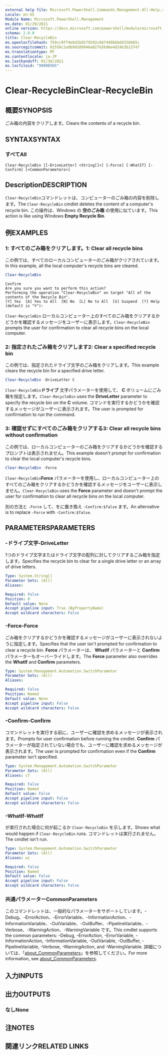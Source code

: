 ```yaml
---
external help file: Microsoft.PowerShell.Commands.Management.dll-Help.xml
Locale: en-US
Module Name: Microsoft.PowerShell.Management
ms.date: 01/29/2021
online version: https://docs.microsoft.com/powershell/module/microsoft.powershell.management/clear-recyclebin?view=powershell-5.1&WT.mc_id=ps-gethelp
schema: 2.0.0
title: Clear-RecycleBin
ms.openlocfilehash: f59cc9ff4e6d1b6579292c84f440bbbdd156b65c
ms.sourcegitcommit: 81558c2adb9d109946a027e5b96e4d24b3b13747
ms.translationtype: MT
ms.contentlocale: ja-JP
ms.lasthandoff: 01/30/2021
ms.locfileid: "99098565"
---
```

# <span data-ttu-id="91578-102">Clear-RecycleBin</span><span class="sxs-lookup"><span data-stu-id="91578-102">Clear-RecycleBin</span></span>

## <span data-ttu-id="91578-103">概要</span><span class="sxs-lookup"><span data-stu-id="91578-103">SYNOPSIS</span></span>
<span data-ttu-id="91578-104">ごみ箱の内容をクリアします。</span><span class="sxs-lookup"><span data-stu-id="91578-104">Clears the contents of a recycle bin.</span></span>

## <span data-ttu-id="91578-105">SYNTAX</span><span class="sxs-lookup"><span data-stu-id="91578-105">SYNTAX</span></span>

### <span data-ttu-id="91578-106">すべて</span><span class="sxs-lookup"><span data-stu-id="91578-106">All</span></span>

```
Clear-RecycleBin [[-DriveLetter] <String[]>] [-Force] [-WhatIf] [-Confirm] [<CommonParameters>]
```

## <span data-ttu-id="91578-107">Description</span><span class="sxs-lookup"><span data-stu-id="91578-107">DESCRIPTION</span></span>

<span data-ttu-id="91578-108">`Clear-RecycleBin`コマンドレットは、コンピューターのごみ箱の内容を削除します。</span><span class="sxs-lookup"><span data-stu-id="91578-108">The `Clear-RecycleBin` cmdlet deletes the content of a computer's recycle bin.</span></span> <span data-ttu-id="91578-109">この操作は、Windows の **空のごみ箱** の使用に似ています。</span><span class="sxs-lookup"><span data-stu-id="91578-109">This action is like using Windows **Empty Recycle Bin**.</span></span>

## <span data-ttu-id="91578-110">例</span><span class="sxs-lookup"><span data-stu-id="91578-110">EXAMPLES</span></span>

### <span data-ttu-id="91578-111">1: すべてのごみ箱をクリアします。</span><span class="sxs-lookup"><span data-stu-id="91578-111">1: Clear all recycle bins</span></span>

<span data-ttu-id="91578-112">この例では、すべてのローカルコンピューターのごみ箱がクリアされています。</span><span class="sxs-lookup"><span data-stu-id="91578-112">In this example, all the local computer's recycle bins are cleared.</span></span>

```powershell
Clear-RecycleBin
```

```Output
Confirm
Are you sure you want to perform this action?
Performing the operation "Clear-RecycleBin" on target "All of the contents of the Recycle Bin".
[Y] Yes  [A] Yes to All  [N] No  [L] No to All  [S] Suspend  [?] Help (default is "Y"):
```

<span data-ttu-id="91578-113">`Clear-RecycleBin` ローカルコンピューター上のすべてのごみ箱をクリアするかどうかを確認するメッセージをユーザーに表示します。</span><span class="sxs-lookup"><span data-stu-id="91578-113">`Clear-RecycleBin` prompts the user for confirmation to clear all recycle bins on the local computer.</span></span>

### <span data-ttu-id="91578-114">2: 指定されたごみ箱をクリアします</span><span class="sxs-lookup"><span data-stu-id="91578-114">2: Clear a specified recycle bin</span></span>

<span data-ttu-id="91578-115">この例では、指定されたドライブ文字のごみ箱をクリアします。</span><span class="sxs-lookup"><span data-stu-id="91578-115">This example clears the recycle bin for a specified drive letter.</span></span>

```powershell
Clear-RecycleBin -DriveLetter C
```

<span data-ttu-id="91578-116">`Clear-RecycleBin`**ドライブ** 文字パラメーターを使用して、 **C** ボリュームにごみ箱を指定します。</span><span class="sxs-lookup"><span data-stu-id="91578-116">`Clear-RecycleBin` uses the **DriveLetter** parameter to specify the recycle bin on the **C** volume.</span></span> <span data-ttu-id="91578-117">コマンドを実行するかどうかを確認するメッセージがユーザーに表示されます。</span><span class="sxs-lookup"><span data-stu-id="91578-117">The user is prompted for confirmation to run the command.</span></span>

### <span data-ttu-id="91578-118">3: 確認せずにすべてのごみ箱をクリアする</span><span class="sxs-lookup"><span data-stu-id="91578-118">3: Clear all recycle bins without confirmation</span></span>

<span data-ttu-id="91578-119">この例では、ローカルコンピューターのごみ箱をクリアするかどうかを確認するプロンプトは表示されません。</span><span class="sxs-lookup"><span data-stu-id="91578-119">This example doesn't prompt for confirmation to clear the local computer's recycle bins.</span></span>

```powershell
Clear-RecycleBin -Force
```

<span data-ttu-id="91578-120">`Clear-RecycleBin`**Force** パラメーターを使用し、ローカルコンピューター上のすべてのごみ箱をクリアするかどうかを確認するメッセージをユーザーに表示しません。</span><span class="sxs-lookup"><span data-stu-id="91578-120">`Clear-RecycleBin` uses the **Force** parameter and doesn't prompt the user for confirmation to clear all recycle bins on the local computer.</span></span>

<span data-ttu-id="91578-121">別の方法と `-Force` して、をに置き換え `-Confirm:$false` ます。</span><span class="sxs-lookup"><span data-stu-id="91578-121">An alternative is to replace `-Force` with `-Confirm:$false`.</span></span>

## <span data-ttu-id="91578-122">PARAMETERS</span><span class="sxs-lookup"><span data-stu-id="91578-122">PARAMETERS</span></span>

### <span data-ttu-id="91578-123">-ドライブ文字</span><span class="sxs-lookup"><span data-stu-id="91578-123">-DriveLetter</span></span>

<span data-ttu-id="91578-124">1つのドライブ文字またはドライブ文字の配列に対してクリアするごみ箱を指定します。</span><span class="sxs-lookup"><span data-stu-id="91578-124">Specifies the recycle bin to clear for a single drive letter or an array of drive letters.</span></span>

```yaml
Type: System.String[]
Parameter Sets: (All)
Aliases:

Required: False
Position: 0
Default value: None
Accept pipeline input: True (ByPropertyName)
Accept wildcard characters: False
```

### <span data-ttu-id="91578-125">-Force</span><span class="sxs-lookup"><span data-stu-id="91578-125">-Force</span></span>

<span data-ttu-id="91578-126">ごみ箱をクリアするかどうかを確認するメッセージがユーザーに表示されないように指定します。</span><span class="sxs-lookup"><span data-stu-id="91578-126">Specifies that the user isn't prompted for confirmation to clear a recycle bin.</span></span> <span data-ttu-id="91578-127">**Force** パラメーターは、 **WhatIf** パラメーターと **Confirm** パラメーターもオーバーライドします。</span><span class="sxs-lookup"><span data-stu-id="91578-127">The **Force** parameter also overrides the **WhatIf** and **Confirm** parameters.</span></span>

```yaml
Type: System.Management.Automation.SwitchParameter
Parameter Sets: (All)
Aliases:

Required: False
Position: Named
Default value: None
Accept pipeline input: False
Accept wildcard characters: False
```

### <span data-ttu-id="91578-128">-Confirm</span><span class="sxs-lookup"><span data-stu-id="91578-128">-Confirm</span></span>

<span data-ttu-id="91578-129">コマンドレットを実行する前に、ユーザーに確認を求めるメッセージが表示されます。</span><span class="sxs-lookup"><span data-stu-id="91578-129">Prompts for user confirmation before running the cmdlet.</span></span> <span data-ttu-id="91578-130">**Confirm** パラメーターが指定されていない場合でも、ユーザーに確認を求めるメッセージが表示されます。</span><span class="sxs-lookup"><span data-stu-id="91578-130">The user is prompted for confirmation even if the **Confirm** parameter isn't specified.</span></span>

```yaml
Type: System.Management.Automation.SwitchParameter
Parameter Sets: (All)
Aliases: cf

Required: False
Position: Named
Default value: False
Accept pipeline input: False
Accept wildcard characters: False
```

### <span data-ttu-id="91578-131">-WhatIf</span><span class="sxs-lookup"><span data-stu-id="91578-131">-WhatIf</span></span>

<span data-ttu-id="91578-132">が実行された場合に何が起こるか `Clear-RecycleBin` を示します。</span><span class="sxs-lookup"><span data-stu-id="91578-132">Shows what would happen if `Clear-RecycleBin` runs.</span></span> <span data-ttu-id="91578-133">コマンドレットは実行されません。</span><span class="sxs-lookup"><span data-stu-id="91578-133">The cmdlet isn't run.</span></span>

```yaml
Type: System.Management.Automation.SwitchParameter
Parameter Sets: (All)
Aliases: wi

Required: False
Position: Named
Default value: False
Accept pipeline input: False
Accept wildcard characters: False
```

### <span data-ttu-id="91578-134">共通パラメーター</span><span class="sxs-lookup"><span data-stu-id="91578-134">CommonParameters</span></span>

<span data-ttu-id="91578-135">このコマンドレットは、一般的なパラメーターをサポートしています。-Debug、-ErrorAction、-ErrorVariable、-InformationAction、-InformationVariable、-OutVariable、-OutBuffer、-PipelineVariable、-Verbose、-WarningAction、-WarningVariable です。</span><span class="sxs-lookup"><span data-stu-id="91578-135">This cmdlet supports the common parameters: -Debug, -ErrorAction, -ErrorVariable, -InformationAction, -InformationVariable, -OutVariable, -OutBuffer, -PipelineVariable, -Verbose, -WarningAction, and -WarningVariable.</span></span> <span data-ttu-id="91578-136">詳細については、「[about_CommonParameters](https://go.microsoft.com/fwlink/?LinkID=113216)」を参照してください。</span><span class="sxs-lookup"><span data-stu-id="91578-136">For more information, see [about_CommonParameters](https://go.microsoft.com/fwlink/?LinkID=113216).</span></span>

## <span data-ttu-id="91578-137">入力</span><span class="sxs-lookup"><span data-stu-id="91578-137">INPUTS</span></span>

## <span data-ttu-id="91578-138">出力</span><span class="sxs-lookup"><span data-stu-id="91578-138">OUTPUTS</span></span>

### <span data-ttu-id="91578-139">なし</span><span class="sxs-lookup"><span data-stu-id="91578-139">None</span></span>

## <span data-ttu-id="91578-140">注</span><span class="sxs-lookup"><span data-stu-id="91578-140">NOTES</span></span>

## <span data-ttu-id="91578-141">関連リンク</span><span class="sxs-lookup"><span data-stu-id="91578-141">RELATED LINKS</span></span>
